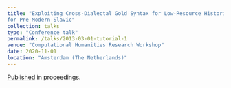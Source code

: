 ```yaml
---
title: "Exploiting Cross-Dialectal Gold Syntax for Low-Resource Historical Languages: Towards a Generic Parser
for Pre-Modern Slavic"
collection: talks
type: "Conference talk"
permalink: /talks/2013-03-01-tutorial-1
venue: "Computational Humanities Research Workshop"
date: 2020-11-01
location: "Amsterdam (The Netherlands)"
---
```


[Published](http://exampleurl.com) in proceedings.